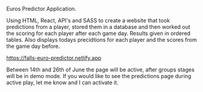 Euros Predictor Application. 

Using HTML, React, API's and SASS to create a website that took predictions from a player, stored them in a database and then worked out the scoring for each player after each game day.
Results given in ordered tables. Also displays todays precidtions for each player and the scores from the game day before. 

https://falls-euro-predictor.netlify.app 

Between 14th and 26th of June the page will be active, after groups stages will be in demo mode. If you would like to see the predictions page during active play, let me know and I can activate it. 
